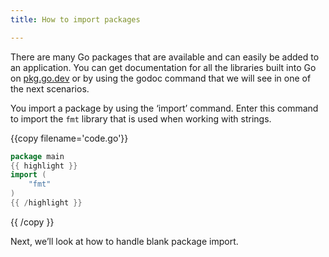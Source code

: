 ```yaml
---
title: How to import packages

---
```


<!--

-->

There are many Go packages that are available and can easily be added to an application. You can get documentation for all the libraries built into Go on [pkg.go.dev](http://pkg.go.dev) or by using the godoc command that we will see in one of the next scenarios.

You import a package by using the ‘import’ command. Enter this command to import the `fmt` library that is used when working with strings.

{{copy filename='code.go'}}
```go
package main
{{ highlight }}
import (
	"fmt"
)
{{ /highlight }}
```
{{ /copy }}

Next, we’ll look at how to handle blank package import.